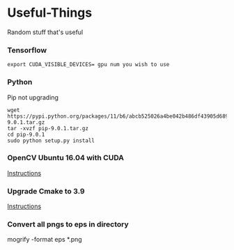 # Useful-Things
Random stuff that's useful

### Tensorflow ###
```
export CUDA_VISIBLE_DEVICES= gpu num you wish to use
```

### Python ###
Pip not upgrading
```
wget https://pypi.python.org/packages/11/b6/abcb525026a4be042b486df43905d6893fb04f05aac21c32c638e939e447/pip-9.0.1.tar.gz
tar -xvzf pip-9.0.1.tar.gz
cd pip-9.0.1
sudo python setup.py install
```

### OpenCV Ubuntu 16.04 with CUDA ###
[Instructions](https://gist.github.com/filitchp/5645d5eebfefe374218fa2cbf89189aa)

### Upgrade Cmake to 3.9 ###
[Instructions](https://askubuntu.com/questions/355565/how-do-i-install-the-latest-version-of-cmake-from-the-command-line)

### Convert all pngs to eps in directory ###
mogrify -format eps *.png  
